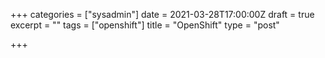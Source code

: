 +++
categories = ["sysadmin"]
date = 2021-03-28T17:00:00Z
draft = true
excerpt = ""
tags = ["openshift"]
title = "OpenShift"
type = "post"

+++

